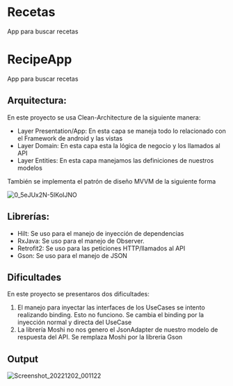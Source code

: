 # Recetas
App para buscar recetas

# RecipeApp

App para buscar recetas

## Arquitectura:

En este proyecto se usa Clean-Architecture de la siguiente manera:

- Layer Presentation/App: En esta capa se maneja todo lo relacionado con el Framework de android y las vistas
- Layer Domain: En esta capa esta la lógica de negocio y los llamados al API
- Layer Entities: En esta capa manejamos las definiciones de nuestros modelos

También se implementa el patrón de diseño MVVM de la siguiente forma

![0_5eJUx2N-5IKoIJNO](https://user-images.githubusercontent.com/11460880/205169220-6a30eabf-869c-48a9-af1f-aef15e56bbc7.png)

## Librerías:

- Hilt: Se uso para el manejo de inyección de dependencias
- RxJava: Se uso para el manejo de Observer.
- Retrofit2: Se uso para las peticiones HTTP/llamados al API
- Gson: Se uso para el manejo de JSON

## Dificultades

En este proyecto se presentaros dos dificultades:

1. El manejo para inyectar las interfaces de los UseCases se intento realizando binding. Esto no funciono. Se cambia el binding por la inyección normal y directa del UseCase 
2. La librería Moshi no nos genero el JsonAdapter de nuestro modelo de respuesta del API. Se remplaza Moshi por la libreria Gson 

## Output 

![Screenshot_20221202_001122](https://user-images.githubusercontent.com/11460880/205219203-0da56218-cfb2-4e96-868c-d75446db63ec.png)


